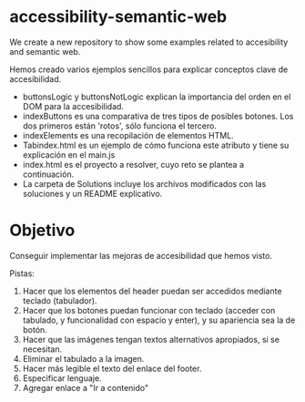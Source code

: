 # accessibility-semantic-web
We create a new repository to show some examples related to accesibility and semantic web.


Hemos creado varios ejemplos sencillos para explicar conceptos clave de accesibilidad. 
   - buttonsLogic y buttonsNotLogic explican la importancia del orden en el DOM para la accesibilidad.
   - indexButtons es una comparativa de tres tipos de posibles botones. Los dos primeros están 'rotos', sólo funciona el tercero. 
   - indexElements es una recopilación de elementos HTML.
   - Tabindex.html es un ejemplo de cómo funciona este atributo y tiene su explicación en el main.js
   - index.html es el proyecto a resolver, cuyo reto se plantea a continuación.
   - La carpeta de Solutions incluye los archivos modificados con las soluciones y un README explicativo. 


# Objetivo
Conseguir implementar las mejoras de accesibilidad que hemos visto.

Pistas:

1. Hacer que los elementos del header puedan ser accedidos mediante teclado (tabulador).
2. Hacer que los botones puedan funcionar con teclado (acceder con tabulado, y funcionalidad con espacio y enter), y su apariencia sea la de botón. 
3. Hacer que las imágenes tengan textos alternativos apropiados, si se necesitan.
4. Eliminar el tabulado a la imagen.
5. Hacer más legible el texto del enlace del footer.
6. Especificar lenguaje.
7. Agregar enlace a "Ir a contenido"
